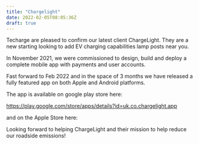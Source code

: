 ```yaml
---
title: "Chargelight"
date: 2022-02-05T08:05:36Z
draft: true
---
```

Techarge are pleased to confirm our latest client ChargeLight. 
They are a new starting looking to add EV charging capabilities lamp posts near you. 

In November 2021, we were commissioned to design, build and deploy a complete mobile app
with payments and user accounts. 

Fast forward to Feb 2022 and in the space of 3 months we have released a fully featured 
app on both Apple and Android platforms.

The app is available on google play store here:

https://play.google.com/store/apps/details?id=uk.co.chargelight.app

and on the Apple Store here:



Looking forward to helping ChargeLight and their mission to help reduce our roadside emissions!


